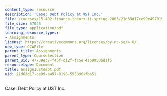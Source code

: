 ```yaml
---
content_type: resource
description: 'Case: Debt Policy at UST Inc.'
file: /courses/15-402-finance-theory-ii-spring-2003/21d63d17ce99e49701965558905fba51_assign3ustdebt.pdf
file_size: 67045
file_type: application/pdf
learning_resource_types:
- Assignments
license: https://creativecommons.org/licenses/by-nc-sa/4.0/
ocw_type: OCWFile
parent_title: Assignments
parent_type: CourseSection
parent_uid: 47739ec7-f45f-d12f-fc5e-4ab9950bd1f5
resourcetype: Document
title: assign3ustdebt.pdf
uid: 21d63d17-ce99-e497-0196-5558905fba51
---
```

Case: Debt Policy at UST Inc.